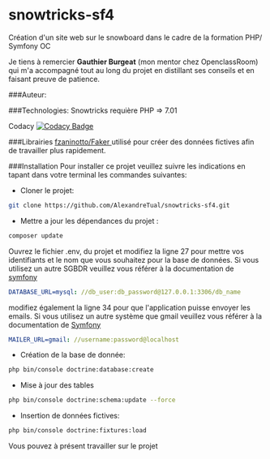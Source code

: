 # snowtricks-sf4
Création d'un site web sur le snowboard dans le cadre de la formation PHP/ Symfony OC

Je tiens à remercier **Gauthier Burgeat** (mon mentor chez OpenclassRoom) qui m'a accompagné tout au long du projet en distillant ses conseils et en faisant preuve de patience.

###Auteur:


###Technologies:
Snowtricks requière PHP => 7.01 

Codacy [![Codacy Badge](https://api.codacy.com/project/badge/Grade/0519557ec74747b3887395a062943540)](https://app.codacy.com/app/AlexandreTual/snowtricks-sf4?utm_source=github.com&utm_medium=referral&utm_content=AlexandreTual/snowtricks-sf4&utm_campaign=Badge_Grade_Dashboard)

###Librairies
[fzaninotto/Faker
](https://github.com/fzaninotto/Faker/blob/master/readme.md#fakerproviderdatetime) utilisé pour créer des données fictives afin de travailler plus rapidement.

###Installation
Pour installer ce projet veuillez suivre les indications en tapant dans votre terminal les commandes suivantes:
-  Cloner le projet:
```sh
git clone https://github.com/AlexandreTual/snowtricks-sf4.git
```

- Mettre a jour les dépendances du projet :
```sh
composer update
```

Ouvrez le fichier .env, du projet et modifiez la ligne 27 pour mettre vos identifiants et le nom que vous souhaitez pour la base de données. Si vous utilisez un autre SGBDR veuillez vous référer à la documentation de [symfony](https://symfony.com/doc/current/doctrine.html)
```yaml
DATABASE_URL=mysql: //db_user:db_password@127.0.0.1:3306/db_name
```
modifiez également la ligne 34 pour que l'application puisse envoyer les emails. Si vous utilisez un autre système que gmail veuillez vous référer à la documentation de [Symfony](https://symfony.com/doc/4.1/email.html)
```yaml
MAILER_URL=gmail: //username:password@localhost
```
- Création de la base de donnée:
```sh
php bin/console doctrine:database:create
```

- Mise à jour des tables
```sh 
php bin/console doctrine:schema:update --force
```

- Insertion de données fictives:
```sh 
php bin/console doctrine:fixtures:load
```

Vous pouvez à présent travailler sur le projet
